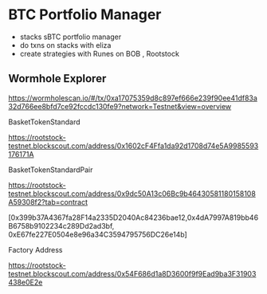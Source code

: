 # BTC Portfolio Manager

 -  stacks sBTC portfolio manager
 -  do txns on stacks with eliza
 -  create strategies with Runes on BOB , Rootstock
 
## Wormhole Explorer

https://wormholescan.io/#/tx/0xa17075359d8c897ef666e239f90ee41df83a32d766ee8bfd7ce92fccdc130fe9?network=Testnet&view=overview


BasketTokenStandard

https://rootstock-testnet.blockscout.com/address/0x1602cF4Ffa1da92d1708d74e5A9985593176171A

BasketTokenStandardPair

https://rootstock-testnet.blockscout.com/address/0x9dc50A13c06Bc9b46430581180158108A59308f2?tab=contract

[0x399b37A4367fa28F14a2335D2040Ac84236bae12,0x4dA7997A819bb46B6758b9102234c289Dd2ad3bf, 0xE67fe227E0504e8e96a34C3594795756DC26e14b]

Factory Address

https://rootstock-testnet.blockscout.com/address/0x54F686d1a8D3600f9f9Ead9ba3F31903438e0E2e



